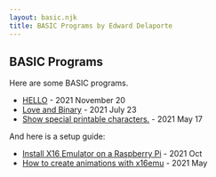 ```yaml
---
layout: basic.njk
title: BASIC Programs by Edward Delaporte
---
```


## BASIC Programs

Here are some BASIC programs.

+ [HELLO](/basic/hello) - 2021 November 20
+ [Love and Binary](/basic/hearts) - 2021 July 23
+ [Show special printable characters.](/basic/specials) - 2021 May 17

And here is a setup guide:

+ [Install X16 Emulator on a Raspberry Pi](/basic/x16pi/) - 2021 Oct
+ [How to create animations with x16emu](/basic/howto) - 2021 May